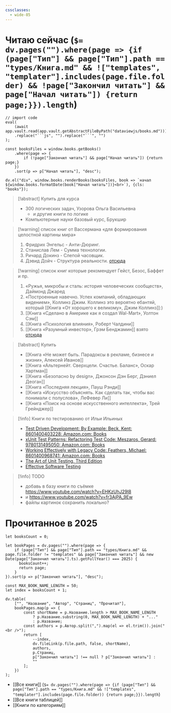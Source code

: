 ```yaml
---
cssclasses:
  - wide-85
---
```

# Читаю сейчас (`$= dv.pages("").where(page => {if (page["Тип"] && page["Тип"].path == "types/Книга.md" && !["templates", "templater"].includes(page.file.folder) && !page["Закончил читать"] && page["Начал читать"]) {return page;}}).length`)

```dataviewjs
// import code
eval(
    (await app.vault.read(app.vault.getAbstractFileByPath("dataviewjs/books.md")))
    .replace("```js", "").replace("```", "")
);

const booksFiles = window.books.getBooks()
    .where(page => {
        if (!page["Закончил читать"] && page["Начал читать"]) {return page;}
    })
    .sort(p => p["Начал читать"], "desc");

dv.el("div", window.books.renderBooks(booksFiles, book => `начал ${window.books.formatDate(book["Начал читать"])}<br>`), {cls: "books"});
```

>[!abstract] Купить для курса
>- 300 логических задач, Узорова Ольга Васильевна
>    - и другие книги по логике
>- Компьютерные науки базовый курс, Брукшир

>[!warning] список книг от Вассермана «для формирования целостной картины мира»
>1. Фридрих Энгельс - Анти-Дюринг.
>2. Станислав Лем - Сумма технологии.
>3. Ричард Докинз - Слепой часовщик. 
>4. Дэвид Дойч - Структура реальности. 
>[отсюда](https://www.youtube.com/watch?v=NIPLJzS1Hsw)

>[!warning] список книг которые рекомендует Гейст, Безос, Баффет и пр.
>1. «Ружья, микробы и сталь: история человеческих сообществ», Даймонд Джаред
>2. «Построенные навечно. Успех компаний, обладающих видением», Коллинз Джим. Коллинз это вероятно ебантяй, который [[Книга «От хорошего к великому», Джим Коллинз]]:)
>3. [[Книга «Сделано в Америке как я создал Wal-Mart», Уолтон Сэм]]
>4. [[Книга «Психология влияния», Роберт Чалдини]]
>5. [[Книга «Разумный инвестор», Грэм Бенджамин]]
>взято [отсюда](https://www.youtube.com/watch?v=b4vrE9krfGg&list=LL&index=6&t=662s)

>[!abstract] Купить
>- [[Книга «Не может быть. Парадоксы в рекламе, бизнесе и жизни», Алексей Иванов]]
>- [[Книга «Альтернейт. Сверхцели. Счастье. Баланс», Оскар Хартман]]
>- [[Книга «Безопасно by design», Джонсон Дэн Берг, Дэниел Деоган]]
>- [[Книга «Последняя лекция», Пауш Рэнди]]
>- [[Книга «Искусство объяснять. Как сделать так, чтобы вас понимали с полуслова», ЛеФевер Ли]]
>- [[Книга «Поиск на основе искусственного интеллекта», Трей Грейнджер]]

>[!info] Книги по тестированию от Ильи Ильиных
>- [Test Driven Development: By Example: Beck, Kent: 8601400403228: Amazon.com: Books](https://www.amazon.com/Test-Driven-Development-Kent-Beck/dp/0321146530)
>- [xUnit Test Patterns: Refactoring Test Code: Meszaros, Gerard: 9780131495050: Amazon.com: Books](https://www.amazon.com/xUnit-Test-Patterns-Refactoring-Code/dp/0131495054)
>- [Working Effectively with Legacy Code: Feathers, Michael: 8601400968741: Amazon.com: Books](https://www.amazon.com/Working-Effectively-Legacy-Michael-Feathers/dp/0131177052)
>- [The Art of Unit Testing, Third Edition](https://www.manning.com/books/the-art-of-unit-testing-third-edition)
>- [Effective Software Testing](https://www.manning.com/books/effective-software-testing)

>[!info] TODO
>- добавь в базу книги по съёмке https://www.youtube.com/watch?v=EHKzUhJ29l8
>- и https://www.youtube.com/watch?v=fr3AjPA_9Ew
>- файлы картинок сохранить локально?

# Прочитанное в 2025

```dataviewjs
let booksCount = 0;

let bookPages = dv.pages("").where(page => {
    if (page["Тип"] && page["Тип"].path == "types/Книга.md" && page.file.folder != "templates" && page["Закончил читать"] && new Date(page["Закончил читать"].ts).getFullYear() === 2025) {
	  booksCount++;
      return page;
    }
}).sort(p => p["Закончил читать"], "desc");

const MAX_BOOK_NAME_LENGTH = 50;
let index = booksCount + 1;

dv.table(
    ["", "Название", "Автор", "Страниц", "Прочитал"],
    bookPages.map(p => {
        const shortName = p.Название.length > MAX_BOOK_NAME_LENGTH  
            ? p.Название.substring(0, MAX_BOOK_NAME_LENGTH) + "..." 
            : p.Название;
		const authors = p.Автор.split(",").map(el => el.trim()).join("<br />");
        return [
			--index,
            dv.fileLink(p.file.path, false, shortName),
            authors,
            p.Страниц,
            p["Закончил читать"] !== null ? p["Закончил читать"] :
            ""
        ];
    })
);
```

- [[Все книги]] (`$= dv.pages("").where(page => {if (page["Тип"] && page["Тип"].path == "types/Книга.md" && !["templates", "templater"].includes(page.file.folder)) {return page;}}).length`)
- [[Все книги таблицей]]
- [[Книги по категориям]]
